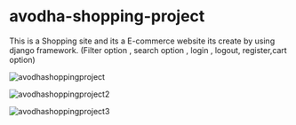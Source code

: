 # avodha-shopping-project
This is a Shopping site and its a E-commerce website its create by using django framework. 
(Filter option , search option , login , logout, register,cart option)

![avodhashoppingproject](https://user-images.githubusercontent.com/83776819/169502773-ca0b3f45-cfa6-4c5e-af74-eb05b376707c.png)

![avodhashoppingproject2](https://user-images.githubusercontent.com/83776819/169503000-edeee1af-0757-4451-a2bc-6af79bf27b17.png)

![avodhashoppingproject3](https://user-images.githubusercontent.com/83776819/169503100-aa936869-b8bb-4369-9b89-faa88c83cb6b.png)

